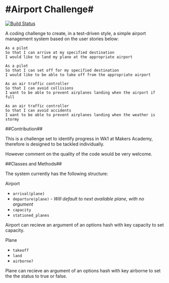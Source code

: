 #Airport Challenge#
=================

[![Build Status](https://travis-ci.org/RBGeomaticsRob/airport_challenge.svg?branch=master)](https://travis-ci.org/RBGeomaticsRob/airport_challenge)

A coding challenge to create, in a test-driven style, a simple airport management system based on the user stories below:

```
As a pilot
So that I can arrive at my specified destination
I would like to land my plane at the appropriate airport

As a pilot
So that I can set off for my specified destination
I would like to be able to take off from the appropriate airport

As an air traffic controller
So that I can avoid collisions
I want to be able to prevent airplanes landing when the airport if full

As an air traffic controller
So that I can avoid accidents
I want to be able to prevent airplanes landing when the weather is stormy

```
##Contribution##

This is a challenge set to identify progress in Wk1 at Makers Academy, therefore is designed to be tackled individually.

However comment on the quality of the code would be very welcome.


##Classes and Methods##

The system currently has the following structure:

Airport
- `arrival(plane)`
- `departure(plane)` - *Will default to next available plane, with no argument*
- `capacity`
- `stationed_planes`

Airport can recieve an argument of an options hash with key capacity to set capacity.

Plane
- `takeoff`
- `land`
- `airborne?`

Plane can recieve an argument of an options hash with key airborne to set the the status to true or false.

